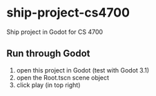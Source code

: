 # ship-project-cs4700

Ship project in Godot for CS 4700

## Run through Godot

1. open this project in Godot (test with Godot 3.1)
2. open the Root.tscn scene object
3. click play (in top right)


